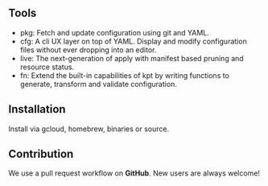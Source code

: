 <!-- Kpt (pronounced “kept”) is an OSS tool for building declarative workflows
on top of resource configuration.

Its git + YAML architecture means it just works with existing tools,
frameworks, and platforms.

Kpt includes solutions to fetch, display, customize, update, validate, and
apply Kubernetes configuration. -->

<!-- A packaging solution for resource configuration.
Fetch and update configuration using git and YAML.

A cli UX layer on top of YAML
Display and modify configuration files without ever dropping into an editor.

The next-generation of apply with manifest based pruning and resource
status.

Extend the built-in capabilities of kpt by writing functions to generate,
transform and validate configuration. -->
## Tools

- pkg: Fetch and update configuration using git and YAML.
- cfg: A cli UX layer on top of YAML.
Display and modify configuration files without ever dropping into an editor.
- live: The next-generation of apply with manifest based pruning and resource
status.
- fn: Extend the built-in capabilities of kpt by writing functions to generate,
transform and validate configuration.

## Installation
Install via gcloud, homebrew, binaries or source.

## Contribution
We use a pull request workflow on **GitHub**. New users are always welcome!

